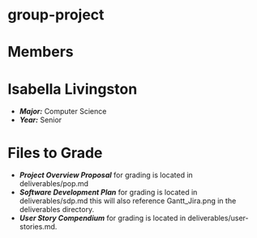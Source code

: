 # group-project

# Members

# Isabella Livingston
- ***Major:*** Computer Science
- ***Year:*** Senior

# Files to Grade
- ***Project Overview Proposal*** for grading is located in deliverables/pop.md 
- ***Software Development Plan*** for grading is located in deliverables/sdp.md this will also reference Gantt_Jira.png in the deliverables directory.
- ***User Story Compendium*** for grading is located in deliverables/user-stories.md.
